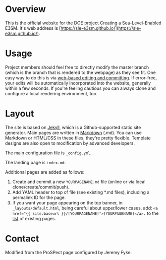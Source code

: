 # Overview

This is the official website for the DOE project Creating a Sea-Level-Enabled E3SM.  It's web address is [https://sle-e3sm.github.io/](https://sle-e3sm.github.io/).

# Usage

Project members should feel free to directly modify the master branch (which is the branch that is rendered to the webpage) as they see fit.  One easy way to do this is via [web-based editing and committing](https://help.github.com/articles/editing-files-in-your-repository/).  If error-free, your edits will be automatically incorporated into the website, generally within a few seconds.  If you're feeling cautious you can always clone and configure a local rendering environment, too.

# Layout

The site is based on [Jekyll](https://github.com/jekyll/jekyll), which is a Github-supported static site generator.  Main pages are written in [Markdown](https://guides.github.com/features/mastering-markdown/) (.md).  You can use Markdown or HTML/CSS in these files, they're pretty flexible.  Template designs are also open to modification by advanced developers. 

The main configuration file is ```_config.yml```.

The landing page is ```index.md```.

Additional pages are added as follows:

1) Create and commit a new ```YOURPAGENAME.md``` file (online or via local clone/create/commit/push).
2) Add YAML header to top of file (see existing \*.md files), including a permalink ID for the page.
3) If you want your page appearing on the top banner, in ```_layouts/default.html```, being careful about upper/lower cases, add: 
```<a href="{{ site.baseurl }}/[YOURPAGENAME]">[YOURPAGENAME]</a>.``` to the [list](https://github.com/DOE-ProSPect/DOE-ProSPect.github.io/blob/master/_layouts/default.html#L32) of existing pages.

# Contact

Modified from the ProSPect page configured by Jeremy Fyke.

